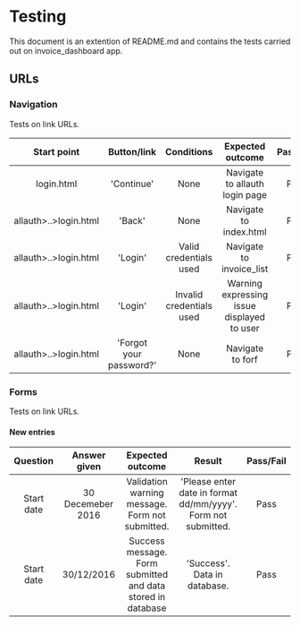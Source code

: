 # Testing
This document is an extention of README.md and contains the tests carried out on invoice_dashboard app.

## URLs

### Navigation
Tests on link URLs.

**Start point** | **Button/link** | **Conditions** | **Expected outcome** | **Pass/Fail**
:-----:|:-----:|:-----:|:-----:|:-----:
login.html | 'Continue' | None | Navigate to allauth login page | Pass
allauth>..>login.html | 'Back' | None | Navigate to index.html | Pass
allauth>..>login.html | 'Login' | Valid credentials used | Navigate to invoice_list | Pass
allauth>..>login.html | 'Login' | Invalid credentials used | Warning expressing issue displayed to user | Pass
allauth>..>login.html | 'Forgot your password?' | None | Navigate to forf | Pass

### Forms
Tests on link URLs.

#### New entries

**Question** | **Answer given** | **Expected outcome** | **Result** | **Pass/Fail**
:-----:|:-----:|:-----:|:-----:|:-----:
Start date | 30 Decemeber 2016 | Validation warning message. Form not submitted. | 'Please enter date in format dd/mm/yyyy'. Form not submitted.| Pass
Start date | 30/12/2016 | Success message. Form submitted and data stored in database | 'Success'. Data in database.| Pass